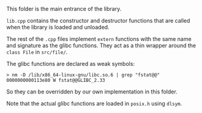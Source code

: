 This folder is the main entrance of the library.

`lib.cpp` contains the constructor and destructor functions that are called when
the library is loaded and unloaded.

The rest of the `.cpp` files implement `extern` functions with the same name
and signature as the glibc functions. They act as a thin wrapper around the
`class File` in `src/file/`.

The glibc functions are declared as weak symbols:

```shell
> nm -D /lib/x86_64-linux-gnu/libc.so.6 | grep "fstat@@"
0000000000113e80 W fstat@@GLIBC_2.33
```

So they can be overridden by our own implementation in this folder.

Note that the actual glibc functions are loaded in `posix.h` using `dlsym`.


